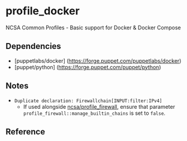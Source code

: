 # profile_docker

NCSA Common Profiles - Basic support for Docker & Docker Compose

## Dependencies
- [puppetlabs/docker] (https://forge.puppet.com/puppetlabs/docker)
- [puppet/python] (https://forge.puppet.com/puppet/python)

## Notes
- `Duplicate declaration: Firewallchain[INPUT:filter:IPv4]`
  - If used alongside
    [ncsa/profile_firewall](https://github.com/ncsa/puppet-profile_firewall),
    ensure that parameter `profile_firewall::manage_builtin_chains` is set to
    `false`.

## Reference
